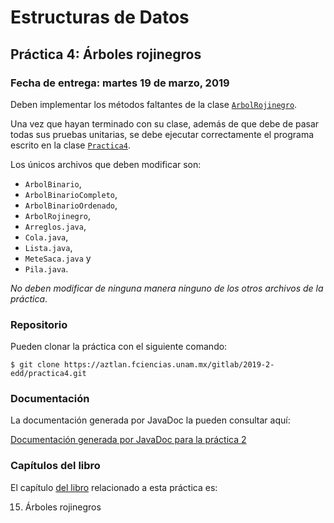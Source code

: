 Estructuras de Datos
====================

Práctica 4: Árboles rojinegros
------------------------------

### Fecha de entrega: martes 19 de marzo, 2019

Deben implementar los métodos faltantes de la clase
[`ArbolRojinegro`](https://aztlan.fciencias.unam.mx/gitlab/2019-2-edd/practica4/blob/master/src/main/java/mx/unam/ciencias/edd/ArbolRojinegro.java).

Una vez que hayan terminado con su clase, además de que debe de pasar todas sus
pruebas unitarias, se debe ejecutar correctamente el programa escrito en la
clase
[`Practica4`](https://aztlan.fciencias.unam.mx/gitlab/2019-2-edd/practica4/blob/master/src/main/java/mx/unam/ciencias/edd/Practica4.java).

Los únicos archivos que deben modificar son:

* `ArbolBinario`,
* `ArbolBinarioCompleto`,
* `ArbolBinarioOrdenado`,
* `ArbolRojinegro`,
* `Arreglos.java`,
* `Cola.java`,
* `Lista.java`,
* `MeteSaca.java` y
* `Pila.java`.

*No deben modificar de ninguna manera ninguno de los otros archivos de la
práctica*.

### Repositorio

Pueden clonar la práctica con el siguiente comando:

```shell
$ git clone https://aztlan.fciencias.unam.mx/gitlab/2019-2-edd/practica4.git
```

### Documentación

La documentación generada por JavaDoc la pueden consultar aquí:

[Documentación generada por JavaDoc para la práctica 2](https://aztlan.fciencias.unam.mx/~canek/2019-2-edd/practica4/apidocs/index.html)

### Capítulos del libro

El capítulo
[del libro](https://tienda.fciencias.unam.mx/es/home/437-estructuras-de-datos-con-java-moderno-9786073009157.html)
relacionado a esta práctica es:

15. Árboles rojinegros
